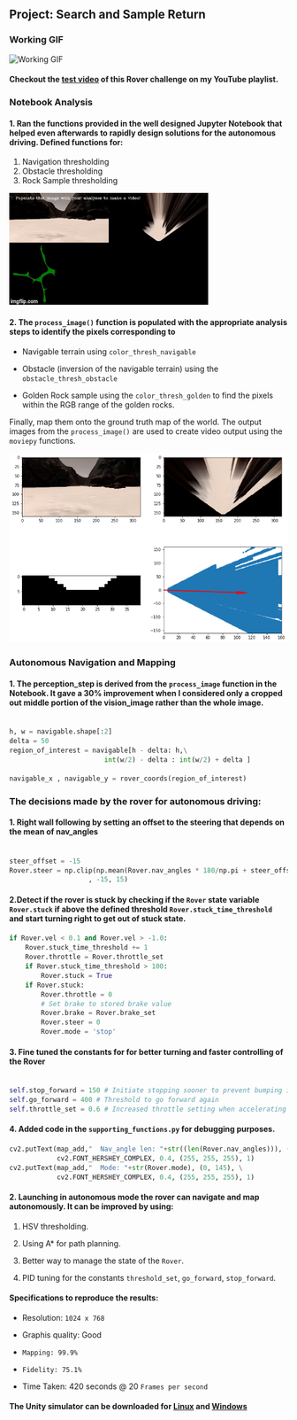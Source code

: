 ## Project: Search and Sample Return
<!-- ### Writeup Template: You can use this file as a template for your writeup if you want to submit it as a markdown file, but feel free to use some other method and submit a pdf if you prefer.

---


**The goals / steps of this project are the following:**  

**Training / Calibration**  

* Download the simulator and take data in "Training Mode"

* Test out the functions in the Jupyter Notebook provided

* Test the `process_image()` function with the appropriate image processing steps (perspective transform, color threshold etc.) to get from raw images to a map.  The `output_image` you create in this step should demonstrate that your mapping pipeline works.

* Use `moviepy` to process the images in your saved dataset with the `process_image()` function.  Include the video you produce as part of your submission.

**Autonomous Navigation / Mapping**

* Fill in the `perception_step()` function within the `perception.py` script with the appropriate image processing functions to create a map and update `Rover()` data (similar to what you did with `process_image()` in the notebook). 
* Fill in the `decision_step()` function within the `decision.py` script with conditional statements that take into consideration the outputs of the `perception_step()` in deciding how to issue throttle, brake and steering commands. 
* Iterate on your perception and decision function until your rover does a reasonable (need to define metric) job of navigating and mapping.  
 -->
[//]: # (Image References)

[image1]: ./misc/rover_image.jpg
[test_video]: https://www.youtube.com/watch?v=XLubcUM_pXQ
[overview]: ./misc/overview.jpg
[image2]: ./calibration_images/example_grid1.jpg
[image3]: ./calibration_images/example_rock1.jpg 
[mapping]: ./misc/1vjivc.gif

<!-- ## [Rubric](https://review.udacity.com/#!/rubrics/916/view) Points
### Here I will consider the rubric points individually and describe how I addressed each point in my implementation.  

--- -->

### Working GIF
![Working GIF](./marsRover.gif)

#### Checkout the [test video][test_video] of this Rover challenge on my YouTube playlist.

### Notebook Analysis
#### 1. Ran the functions provided in the well designed Jupyter Notebook that helped even afterwards to rapidly design solutions for the autonomous driving. Defined functions for:
1. Navigation thresholding
2. Obstacle thresholding
3. Rock Sample thresholding

![mapping overview][mapping]

#### 2. The `process_image()` function is populated  with the appropriate analysis steps to identify the pixels corresponding to 

* Navigable terrain using `color_thresh_navigable`

* Obstacle (inversion of the navigable terrain) using the `obstacle_thresh_obstacle`

* Golden Rock sample using the `color_thresh_golden` to find the pixels within the RGB range of the golden rocks.

Finally, map them onto the ground truth map of the world. The output images from the  `process_image()` are used to create video output using the `moviepy` functions. 


![overview image][overview]

### Autonomous Navigation and Mapping

<!-- #### 1. Fill in the `perception_step()` (at the bottom of the `perception.py` script) and `decision_step()` (in `decision.py`) functions in the autonomous mapping scripts and an explanation is provided in the writeup of how and why these functions were modified as they were. -->

#### 1. The perception_step is derived from the `process_image` function in the Notebook. It gave a 30% improvement when I considered only a cropped out middle portion of the vision\_image rather than the whole image.

```python
    
h, w = navigable.shape[:2]
delta = 50
region_of_interest = navigable[h - delta: h,\
 						int(w/2) - delta : int(w/2) + delta ]

navigable_x , navigable_y = rover_coords(region_of_interest)

```

### The decisions made by the rover for autonomous driving:
#### 1. Right wall following by setting an offset to the steering that depends on the mean of nav_angles

```python

steer_offset = -15
Rover.steer = np.clip(np.mean(Rover.nav_angles * 180/np.pi + steer_offset) \
					, -15, 15)

```

#### 2.Detect if the rover is stuck by checking if the `Rover` state variable `Rover.stuck` if above the defined threshold `Rover.stuck_time_threshold` and start turning right to get out of stuck state.

```python
if Rover.vel < 0.1 and Rover.vel > -1.0:
    Rover.stuck_time_threshold += 1
    Rover.throttle = Rover.throttle_set
    if Rover.stuck_time_threshold > 100:
        Rover.stuck = True
    if Rover.stuck:
        Rover.throttle = 0
        # Set brake to stored brake value
        Rover.brake = Rover.brake_set
        Rover.steer = 0
        Rover.mode = 'stop'

```
#### 3. Fine tuned the constants for for better turning and faster controlling of the Rover

```python

self.stop_forward = 150 # Initiate stopping sooner to prevent bumping into obstacle
self.go_forward = 400 # Threshold to go forward again
self.throttle_set = 0.6 # Increased throttle setting when accelerating for faster navigation

```



#### 4. Added code in the  `supporting_functions.py` for debugging purposes.

```python
cv2.putText(map_add,"  Nav_angle len: "+str((len(Rover.nav_angles))), (0, 155), \
            cv2.FONT_HERSHEY_COMPLEX, 0.4, (255, 255, 255), 1)
cv2.putText(map_add,"  Mode: "+str(Rover.mode), (0, 145), \
            cv2.FONT_HERSHEY_COMPLEX, 0.4, (255, 255, 255), 1)
```



#### 2. Launching in autonomous mode the rover can navigate and map autonomously. It can be improved by using:

1. HSV thresholding.

2. Using A* for path planning.

3. Better way to manage the state of the `Rover`.

4. PID tuning for the constants `threshold_set`, `go_forward`, `stop_forward`.

#### Specifications to reproduce the results:

* Resolution: `1024 x 768`

* Graphis quality: Good

* `Mapping: 99.9%`

* `Fidelity: 75.1%`

* Time Taken: 420 seconds @ 20 `Frames per second`


#### The Unity simulator can be downloaded for [Linux](https://s3-us-west-1.amazonaws.com/udacity-robotics/Rover+Unity+Sims/Linux_Roversim.zip) and [Windows](https://s3-us-west-1.amazonaws.com/udacity-robotics/Rover+Unity+Sims/Windows_Roversim.zip)


